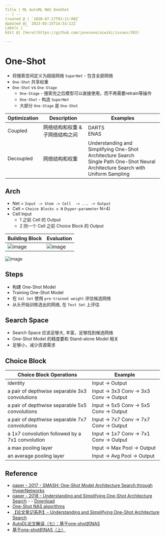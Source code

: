 ```yaml
---
Title | ML AutoML NAS OneShot
-- | --
Created @ | `2020-07-17T03:11:00Z`
Updated @| `2023-03-25T14:53:12Z`
Labels | ``
Edit @| [here](https://github.com/junxnone/aiwiki/issues/393)

---
```



# One-Shot 
- 将搜索空间定义为超级网络 `SuperNet` - 包含全部网络
-  `One-Shot` 共享权重
- `One-Shot` vs `One-Stage`
  - `One-Stage` - 搜索完之后模型可以直接使用，而不再需要retrain等操作
  - `One-Shot` - 构造 `SuperNet`
  - 大部分 `One-Stage` 是 `One-Shot`

Optimization | Description | Examples
-- | -- | --
Coupled | 网络结构和权重 & 子网络结构之间 | DARTS<br>ENAS
Decoupled | 网络结构和权重 | Understanding and Simplifying One-Shot Architecture Search<br>Single Path One-Shot Neural Architecture Search with Uniform Sampling

## Arch
- Net = `Input -> Stem -> Cell  -> ... -> Output`
- Cell = `Choice Blocks x N` (`hyper-parameter` N=4)
- Cell Input 
  - 1 之前 Cell 的 Output
  - 2 同一个 Cell 之前 Choice Block 的 Output

Building Block | Evaluation
-- | --
![image](https://user-images.githubusercontent.com/2216970/88159247-9e5b2200-cc3f-11ea-9999-bc8982764199.png) | ![image](https://user-images.githubusercontent.com/2216970/88159301-b468e280-cc3f-11ea-8f71-e98b02fe5fce.png)


![image](https://user-images.githubusercontent.com/2216970/87746159-75dbbe00-c822-11ea-9af1-08fc76544d82.png)

## Steps
- 构建 One-Shot Model
- Training One-Shot Model
- 在 `Val Set` 使用 `pre-trained weight` 评估候选网络
- 从头开始训练选出的网络, 在 `Test Set` 上评估

## Search Space
- Search Space 应该足够大, 丰富，足够找到候选网络
- One-Shot Model 的精度要和 Stand-alone Model 相关
- 足够小，减少资源需求

## Choice Block

Choice Block Operations | Example
-- | --
identity | Input -> Output
a pair of depthwise separable 3x3 convolutions |  Input -> 3x3 Conv -> 3x3 Conv -> Output
a pair of depthwise separable 5x5 convolutions | Input -> 5x5 Conv -> 5x5 Conv -> Output
a pair of depthwise separable 7x7 convolutions | Input -> 7x7 Conv -> 7x7 Conv -> Output
a 1x7 convolution followed by a 7x1 convolution | Input -> 1x7 Conv -> 7x1 Conv -> Output
a max pooling layer | Input -> Max Pool -> Output
an average pooling layer | Input -> Avg Pool -> Output

## Reference

- [paper - 2017 - SMASH: One-Shot Model Architecture Search through HyperNetworks](https://arxiv.org/abs/1708.05344)
- [paper - 2018 - Understanding and Simplifying One-Shot Architecture Search](http://proceedings.mlr.press/v80/bender18a.html) - - [Download](https://github.com/junxnone/tech-io/files/4959070/bender18a.pdf)
- [One-Shot NAS algorithms](https://github.com/microsoft/nni/blob/master/docs/zh_CN/NAS/NasGuide.md)
- [【论文笔记系列】- Understanding and Simplifying One-Shot Architecture Search](https://www.cnblogs.com/marsggbo/p/13195496.html)
- [AutoDL论文解读（七）：基于one-shot的NAS](https://blog.csdn.net/u014157632/article/details/102600575)
- [基于one-shot的NAS（上）](https://zhuanlan.zhihu.com/p/98198201)


